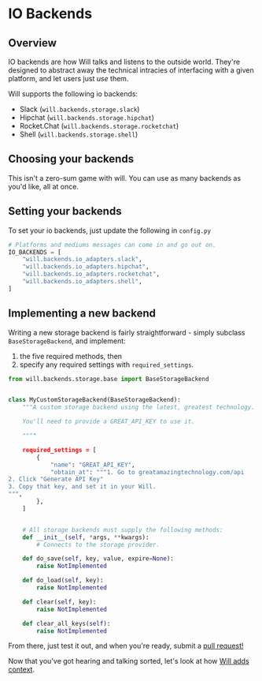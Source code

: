 # IO Backends

## Overview
IO backends are how Will talks and listens to the outside world.  They're designed to abstract away the technical intracies of interfacing with a given platform, and let users just _use_ them.

Will supports the following io backends:

- Slack (`will.backends.storage.slack`)
- Hipchat (`will.backends.storage.hipchat`)
- Rocket.Chat (`will.backends.storage.rocketchat`)
- Shell (`will.backends.storage.shell`)


## Choosing your backends

This isn't a zero-sum game with will.  You can use as many backends as you'd like, all at once.


## Setting your backends

To set your io backends, just update the following in `config.py`

```python
# Platforms and mediums messages can come in and go out on.
IO_BACKENDS = [
    "will.backends.io_adapters.slack",
    "will.backends.io_adapters.hipchat",
    "will.backends.io_adapters.rocketchat",
    "will.backends.io_adapters.shell",
]
```

## Implementing a new backend

Writing a new storage backend is fairly straightforward - simply subclass `BaseStorageBackend`, and implement:

1) the five required methods, then
2) specify any required settings with `required_settings`.


```python
from will.backends.storage.base import BaseStorageBackend


class MyCustomStorageBackend(BaseStorageBackend):
    """A custom storage backend using the latest, greatest technology.

    You'll need to provide a GREAT_API_KEY to use it.

    """"

    required_settings = [
        {
            "name": "GREAT_API_KEY",
            "obtain_at": """1. Go to greatamazingtechnology.com/api
2. Click "Generate API Key"
3. Copy that key, and set it in your Will.
""",
        },
    ]


    # All storage backends must supply the following methods:    
    def __init__(self, *args, **kwargs):
        # Connects to the storage provider.

    def do_save(self, key, value, expire=None):
        raise NotImplemented

    def do_load(self, key):
        raise NotImplemented

    def clear(self, key):
        raise NotImplemented

    def clear_all_keys(self):
        raise NotImplemented

```

From there, just test it out, and when you're ready, submit a [pull request!](https://github.com/skoczen/will/pulls)

Now that you've got hearing and talking sorted, let's look at how [Will adds context](/backends/analysis).